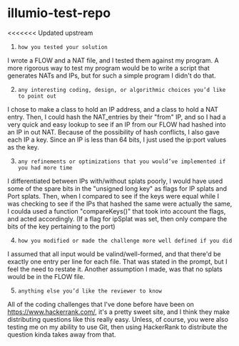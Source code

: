 # illumio-test-repo
<<<<<<< Updated upstream


1.     how you tested your solution
  I wrote a FLOW and a NAT file, and I tested them against my program. A more rigorous way to test my program would be to write a script that generates NATs and IPs, but for such a simple program I didn't do that.

2.     any interesting coding, design, or algorithmic choices you’d like to point out
  I chose to make a class to hold an IP address, and a class to hold a NAT entry. Then, I could hash the NAT_entries by their "from" IP, and so I had a very quick and easy lookup to see if an IP from our FLOW had hashed into an IP in out NAT. Because of the possibility of hash conflicts, I also gave each IP a key. Since an IP is less than 64 bits, I just used the ip:port values as the key.
  
3.     any refinements or optimizations that you would’ve implemented if you had more time
  I differentiated between IPs with/without splats poorly, I would have used some of the spare bits in the "unsigned long key" as flags for IP splats and Port splats. Then, when I compared to see if the keys were equal while I was checking to see if the IPs that hashed the same were actually the same, I coulda used a function "compareKeys()" that took into account the flags, and acted accordingly. (If a flag for ipSplat was set, then only compare the bits of the key pertaining to the port)

4.     how you modified or made the challenge more well defined if you did
  I assumed that all input would be valind/well-formed, and that there'd be exactly one entry per line for each file. That was stated in the prompt, but I feel the need to restate it. Another assumption I made, was that no splats would be in the FLOW file.
  
5.     anything else you’d like the reviewer to know
  All of the coding challenges that I've done before have been on https://www.hackerrank.com/, it's a pretty sweet site, and I think they make distributing questions like this really easy. Unless, of course, you were also testing me on my ability to use Git, then using HackerRank to distribute the question kinda takes away from that.